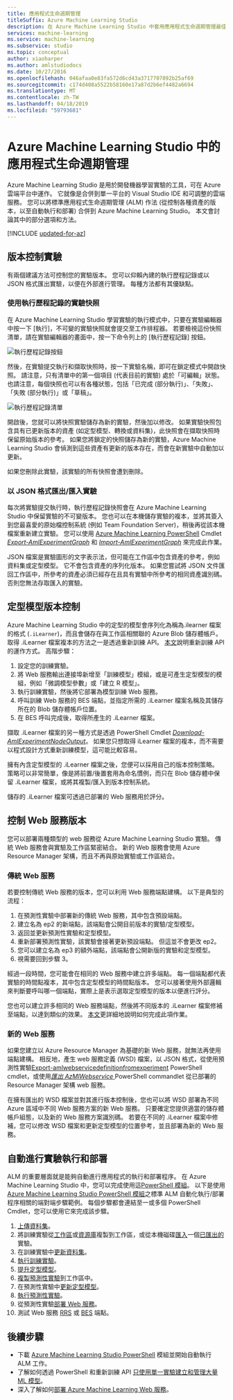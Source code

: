 ```yaml
---
title: 應用程式生命週期管理
titleSuffix: Azure Machine Learning Studio
description: 在 Azure Machine Learning Studio 中套用應用程式生命週期管理最佳作法
services: machine-learning
ms.service: machine-learning
ms.subservice: studio
ms.topic: conceptual
author: xiaoharper
ms.author: amlstudiodocs
ms.date: 10/27/2016
ms.openlocfilehash: 046afaa0e83fa572d6cd43a3717707892b25af69
ms.sourcegitcommit: c174d408a5522b58160e17a87d2b6ef4482a6694
ms.translationtype: MT
ms.contentlocale: zh-TW
ms.lasthandoff: 04/18/2019
ms.locfileid: "59793681"
---
```

# <a name="application-lifecycle-management-in-azure-machine-learning-studio"></a>Azure Machine Learning Studio 中的應用程式生命週期管理
Azure Machine Learning Studio 是用於開發機器學習實驗的工具，可在 Azure 雲端平台中運作。 它就像是合併到單一平台的 Visual Studio IDE 和可調整的雲端服務。 您可以將標準應用程式生命週期管理 (ALM) 作法 (從控制各種資產的版本，以至自動執行和部署) 合併到 Azure Machine Learning Studio。 本文會討論其中的部分選項和方法。

[!INCLUDE [updated-for-az](../../../includes/updated-for-az.md)]

## <a name="versioning-experiment"></a>版本控制實驗
有兩個建議方法可控制您的實驗版本。 您可以仰賴內建的執行歷程記錄或以 JSON 格式匯出實驗，以便在外部進行管理。 每種方法都有其優缺點。

### <a name="experiment-snapshots-using-run-history"></a>使用執行歷程記錄的實驗快照
在 Azure Machine Learning Studio 學習實驗的執行模式中，只要在實驗編輯器中按一下 [執行]，不可變的實驗快照就會提交至工作排程器。 若要檢視這份快照清單，請在實驗編輯器的畫面中，按一下命令列上的 [執行歷程記錄] 按鈕。

![執行歷程記錄按鈕](./media/version-control/runhistory.png)

然後，在實驗提交執行和擷取快照時，按一下實驗名稱，即可在鎖定模式中開啟快照。 請注意，只有清單中的第一個項目 (代表目前的實驗) 處於「可編輯」狀態。 也請注意，每個快照也可以有各種狀態，包括「已完成 (部分執行)」、「失敗」、「失敗 (部分執行)」或「草稿」。

![執行歷程記錄清單](./media/version-control/runhistorylist.png)

開啟後，您就可以將快照實驗儲存為新的實驗，然後加以修改。 如果實驗快照包含具有已更新版本的資產 (如定型模型、轉換或資料集)，此快照會在擷取快照時保留原始版本的參考。 如果您將鎖定的快照儲存為新的實驗，Azure Machine Learning Studio 會偵測到這些資產有更新的版本存在，而會在新實驗中自動加以更新。

如果您刪除此實驗，該實驗的所有快照會遭到刪除。

### <a name="exportimport-experiment-in-json-format"></a>以 JSON 格式匯出/匯入實驗
每次將實驗提交執行時，執行歷程記錄快照會在 Azure Machine Learning Studio 中保留實驗的不可變版本。 您也可以在本機儲存實驗的複本，並將其簽入到您最喜愛的原始檔控制系統 (例如 Team Foundation Server)，稍後再從該本機檔案重新建立實驗。 您可以使用 [Azure Machine Learning PowerShell](https://aka.ms/amlps) Cmdlet [*Export-AmlExperimentGraph*](https://github.com/hning86/azuremlps#export-amlexperimentgraph) 和 [*Import-AmlExperimentGraph*](https://github.com/hning86/azuremlps#import-amlexperimentgraph) 來完成此作業。

JSON 檔案是實驗圖形的文字表示法，但可能在工作區中包含資產的參考，例如資料集或定型模型。 它不會包含資產的序列化版本。 如果您嘗試將 JSON 文件匯回工作區中，所參考的資產必須已經存在且具有實驗中所參考的相同資產識別碼。 否則您無法存取匯入的實驗。

## <a name="versioning-trained-model"></a>定型模型版本控制
Azure Machine Learning Studio 中的定型的模型會序列化為稱為.ilearner 檔案的格式 (`.iLearner`)，而且會儲存在與工作區相關聯的 Azure Blob 儲存體帳戶。 取得 .iLearner 檔案複本的方法之一是透過重新訓練 API。 [本文](/azure/machine-learning/studio/retrain-machine-learning-model)說明重新訓練 API 的運作方式。 高階步驟：

1. 設定您的訓練實驗。
2. 將 Web 服務輸出連接埠新增至「訓練模型」模組，或是可產生定型模型的模組，例如「微調模型參數」或「建立 R 模型」。
3. 執行訓練實驗，然後將它部署為模型訓練 Web 服務。
4. 呼叫訓練 Web 服務的 BES 端點，並指定所需的 .iLearner 檔案名稱及其儲存所在的 Blob 儲存體帳戶位置。
5. 在 BES 呼叫完成後，取得所產生的 .iLearner 檔案。

擷取 .iLearner 檔案的另一種方式是透過 PowerShell Cmdlet [*Download-AmlExperimentNodeOutput*](https://github.com/hning86/azuremlps#download-amlexperimentnodeoutput)。 如果您只想取得 iLearner 檔案的複本，而不需要以程式設計方式重新訓練模型，這可能比較容易。

擁有內含定型模型的 .iLearner 檔案之後，您便可以採用自己的版本控制策略。 策略可以非常簡單，像是將前置/後置套用為命名慣例，而只在 Blob 儲存體中保留 .iLearner 檔案，或將其複製/匯入到版本控制系統。

儲存的 .iLearner 檔案可透過已部署的 Web 服務用於評分。

## <a name="versioning-web-service"></a>控制 Web 服務版本
您可以部署兩種類型的 web 服務從 Azure Machine Learning Studio 實驗。 傳統 Web 服務會與實驗及工作區緊密結合。 新的 Web 服務會使用 Azure Resource Manager 架構，而且不再與原始實驗或工作區結合。

### <a name="classic-web-service"></a>傳統 Web 服務
若要控制傳統 Web 服務的版本，您可以利用 Web 服務端點建構。 以下是典型的流程︰

1. 在預測性實驗中部署新的傳統 Web 服務，其中包含預設端點。
2. 建立名為 ep2 的新端點，該端點會公開目前版本的實驗/定型模型。
3. 返回並更新預測性實驗和定型模型。
4. 重新部署預測性實驗，該實驗會接著更新預設端點。 但這並不會更改 ep2。
5. 您可以建立名為 ep3 的額外端點，該端點會公開新版的實驗和定型模型。
6. 視需要回到步驟 3。

經過一段時間，您可能會在相同的 Web 服務中建立許多端點。 每一個端點都代表實驗的時間點複本，其中包含定型模型的時間點版本。 您可以接著使用外部邏輯來判斷要呼叫哪一個端點，實際上是表示選取定型模型的版本以便進行評分。

您也可以建立許多相同的 Web 服務端點，然後將不同版本的 .iLearner 檔案修補至端點，以達到類似的效果。 [本文](create-models-and-endpoints-with-powershell.md)更詳細地說明如何完成此項作業。

### <a name="new-web-service"></a>新的 Web 服務
如果您建立以 Azure Resource Manager 為基礎的新 Web 服務，就無法再使用端點建構。 相反地，產生 web 服務定義 (WSD) 檔案，以 JSON 格式，從使用預測性實驗[Export-amlwebservicedefinitionfromexperiment](https://github.com/hning86/azuremlps#export-amlwebservicedefinitionfromexperiment) PowerShell cmdlet，或使用[*匯出 AzMlWebservice* ](https://docs.microsoft.com/powershell/module/az.machinelearning/export-azmlwebservice) PowerShell commandlet 從已部署的 Resource Manager 架構 web 服務。

在擁有匯出的 WSD 檔案並對其進行版本控制後，您也可以將 WSD 部署為不同 Azure 區域中不同 Web 服務方案的新 Web 服務。 只要確定您提供適當的儲存體帳戶組態，以及新的 Web 服務方案識別碼。 若要在不同的 .iLearner 檔案中修補，您可以修改 WSD 檔案和更新定型模型的位置參考，並且部署為新的 Web 服務。

## <a name="automate-experiment-execution-and-deployment"></a>自動進行實驗執行和部署
ALM 的重要層面就是能夠自動進行應用程式的執行和部署程序。 在 Azure Machine Learning Studio 中，您可以完成使用這[PowerShell 模組](https://aka.ms/amlps)。 以下是使用 [Azure Machine Learning Studio PowerShell 模組](https://aka.ms/amlps)之標準 ALM 自動化執行/部署程序相關的端對端步驟範例。 每個步驟都會連結至一或多個 PowerShell Cmdlet，您可以使用它來完成該步驟。

1. [上傳資料集](https://github.com/hning86/azuremlps#upload-amldataset)。
2. 將訓練實驗從[工作區](https://github.com/hning86/azuremlps#copy-amlexperiment)或[資源庫](https://github.com/hning86/azuremlps#copy-amlexperimentfromgallery)複製到工作區，或從本機磁碟[匯入](https://github.com/hning86/azuremlps#import-amlexperimentgraph)一個[已匯出的](https://github.com/hning86/azuremlps#export-amlexperimentgraph)實驗。
3. 在訓練實驗中[更新資料集](https://github.com/hning86/azuremlps#update-amlexperimentuserasset)。
4. [執行訓練實驗](https://github.com/hning86/azuremlps#start-amlexperiment)。
5. [提升定型模型](https://github.com/hning86/azuremlps#promote-amltrainedmodel)。
6. [複製預測性實驗](https://github.com/hning86/azuremlps#copy-amlexperiment)到工作區中。
7. 在預測性實驗中[更新定型模型](https://github.com/hning86/azuremlps#update-amlexperimentuserasset)。
8. [執行預測性實驗](https://github.com/hning86/azuremlps#start-amlexperiment)。
9. 從預測性實驗[部署 Web 服務](https://github.com/hning86/azuremlps#new-amlwebservice)。
10. 測試 Web 服務 [RRS](https://github.com/hning86/azuremlps#invoke-amlwebservicerrsendpoint) 或 [BES](https://github.com/hning86/azuremlps#invoke-amlwebservicebesendpoint) 端點。

## <a name="next-steps"></a>後續步驟
* 下載 [Azure Machine Learning Studio PowerShell](https://aka.ms/amlps) 模組並開始自動執行 ALM 工作。
* 了解如何透過 PowerShell 和重新訓練 API [只使用單一實驗建立和管理大量 ML 模型](create-models-and-endpoints-with-powershell.md)。
* 深入了解如何[部署 Azure Machine Learning Web 服務](publish-a-machine-learning-web-service.md)。
